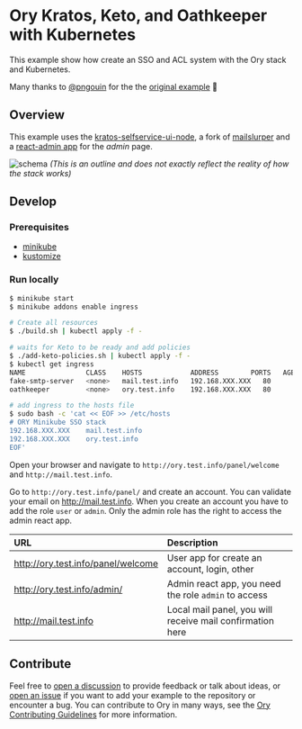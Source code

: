 # Ory Kratos, Keto, and Oathkeeper with Kubernetes

This example show how create an SSO and ACL system with the Ory stack and Kubernetes.

Many thanks to [@pngouin](https://github.com/pngouin) for the the [original example](https://github.com/pngouin/k8s-ory-example)
🙌

## Overview

This example uses the [kratos-selfservice-ui-node](https://github.com/ory/kratos-selfservice-ui-node), a fork of
[mailslurper](https://github.com/pngouin/mailslurper) and a [react-admin app](https://github.com/pngouin/react-admin-ory) for the
_admin_ page.

![schema](_assets/diagram.png) _(This is an outline and does not exactly reflect the reality of how the stack works)_

## Develop

### Prerequisites

- [minikube](https://minikube.sigs.k8s.io/docs/start/)
- [kustomize](https://kubernetes-sigs.github.io/kustomize/installation/)

### Run locally

```bash
$ minikube start
$ minikube addons enable ingress

# Create all resources
$ ./build.sh | kubectl apply -f -

# waits for Keto to be ready and add policies
$ ./add-keto-policies.sh | kubectl apply -f -
$ kubectl get ingress
NAME               CLASS    HOSTS            ADDRESS        PORTS   AGE
fake-smtp-server   <none>   mail.test.info   192.168.XXX.XXX   80      119s
oathkeeper         <none>   ory.test.info    192.168.XXX.XXX   80      119s

# add ingress to the hosts file
$ sudo bash -c 'cat << EOF >> /etc/hosts
# ORY Minikube SSO stack
192.168.XXX.XXX    mail.test.info
192.168.XXX.XXX    ory.test.info
EOF'

```

Open your browser and navigate to `http://ory.test.info/panel/welcome` and `http://mail.test.info`.

Go to `http://ory.test.info/panel/` and create an account. You can validate your email on http://mail.test.info. When you create
an account you have to add the role `user` or `admin`. Only the admin role has the right to access the admin react app.

| URL                                | Description                                               |
| :--------------------------------- | :-------------------------------------------------------- |
| http://ory.test.info/panel/welcome | User app for create an account, login, other              |
| http://ory.test.info/admin/        | Admin react app, you need the role `admin` to access      |
| http://mail.test.info              | Local mail panel, you will receive mail confirmation here |

## Contribute

Feel free to [open a discussion](https://github.com/ory/examples/discussions/new) to provide feedback or talk about ideas, or
[open an issue](https://github.com/ory/examples/issues/new) if you want to add your example to the repository or encounter a bug.
You can contribute to Ory in many ways, see the [Ory Contributing Guidelines](https://www.ory.sh/docs/ecosystem/contributing) for
more information.
